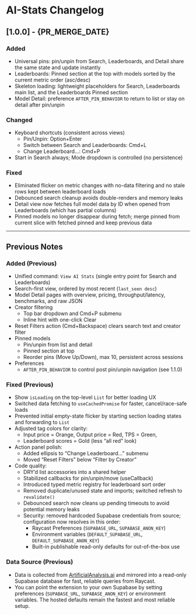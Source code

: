 # AI-Stats Changelog

## [1.0.0] - {PR_MERGE_DATE}

### Added

- Universal pins: pin/unpin from Search, Leaderboards, and Detail share the same state and update instantly
- Leaderboards: Pinned section at the top with models sorted by the current metric order (asc/desc)
- Skeleton loading: lightweight placeholders for Search, Leaderboards main list, and the Leaderboards Pinned section
- Model Detail: preference `AFTER_PIN_BEHAVIOR` to return to list or stay on detail after pin/unpin

### Changed

- Keyboard shortcuts (consistent across views)
  - Pin/Unpin: Option+Enter
  - Switch between Search and Leaderboards: Cmd+L
  - Change Leaderboard…: Cmd+P
- Start in Search always; Mode dropdown is controlled (no persistence)

### Fixed

- Eliminated flicker on metric changes with no-data filtering and no stale rows kept between leaderboard loads
- Debounced search cleanup avoids double-renders and memory leaks
- Detail view now fetches full model data by ID when opened from Leaderboards (which has partial columns)
- Pinned models no longer disappear during fetch; merge pinned from current slice with fetched pinned and keep previous data

---

## Previous Notes

### Added (Previous)

- Unified command: `View AI Stats` (single entry point for Search and Leaderboards)
- Search-first view, ordered by most recent (`last_seen desc`)
- Model Detail pages with overview, pricing, throughput/latency, benchmarks, and raw JSON
- Creator filtering
  - Top bar dropdown and Cmd+P submenu
  - Inline hint with one-click Clear
- Reset Filters action (Cmd+Backspace) clears search text and creator filter
- Pinned models
  - Pin/unpin from list and detail
  - Pinned section at top
  - Reorder pins (Move Up/Down), max 10, persistent across sessions
- Preferences
  - `AFTER_PIN_BEHAVIOR` to control post pin/unpin navigation (see 1.1.0)

### Fixed (Previous)

- Show `isLoading` on the top-level `List` for better loading UX
- Switched data fetching to `useCachedPromise` for faster, cancel/race-safe loads
- Prevented initial empty-state flicker by starting section loading states and forwarding to `List`
- Adjusted tag colors for clarity:
  - Input price = Orange, Output price = Red, TPS = Green,
  - Leaderboard scores = Gold (less “all red” look)
- Action panel polish:
  - Added ellipsis to “Change Leaderboard…” submenu
  - Moved “Reset Filters” below “Filter by Creator”
- Code quality:
  - DRY’d list accessories into a shared helper
  - Stabilized callbacks for pin/unpin/move (useCallback)
  - Introduced typed metric registry for leaderboard sort order
  - Removed duplicate/unused state and imports; switched refresh to `revalidate()`
  - Debounced search now cleans up pending timeouts to avoid potential memory leaks
  - Security: removed hardcoded Supabase credentials from source; configuration now resolves in this order:
    - Raycast Preferences (`SUPABASE_URL`, `SUPABASE_ANON_KEY`)
    - Environment variables (`DEFAULT_SUPABASE_URL`, `DEFAULT_SUPABASE_ANON_KEY`)
    - Built-in publishable read-only defaults for out-of-the-box use

### Data Source (Previous)

- Data is collected from [ArtificialAnalysis.ai](https://artificialanalysis.ai/) and mirrored into a read-only Supabase database for fast, reliable queries from Raycast.
- You can point the extension to your own Supabase by setting preferences (`SUPABASE_URL`, `SUPABASE_ANON_KEY`) or environment variables. The hosted defaults remain the fastest and most reliable setup.
